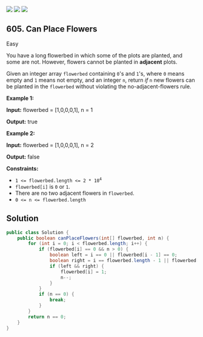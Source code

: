 [![](https://img.shields.io/github/stars/javadev/LeetCode-in-Java?label=Stars&style=flat-square)](https://github.com/javadev/LeetCode-in-Java)
[![](https://img.shields.io/github/forks/javadev/LeetCode-in-Java?label=Fork%20me%20on%20GitHub%20&style=flat-square)](https://github.com/javadev/LeetCode-in-Java/fork)
[![](https://img.shields.io/badge/-LeetCode%20in%20Kotlin-blue?style=flat-square)](https://github.com/javadev/LeetCode-in-Kotlin)

## 605\. Can Place Flowers

Easy

You have a long flowerbed in which some of the plots are planted, and some are not. However, flowers cannot be planted in **adjacent** plots.

Given an integer array `flowerbed` containing `0`'s and `1`'s, where `0` means empty and `1` means not empty, and an integer `n`, return _if_ `n` new flowers can be planted in the `flowerbed` without violating the no-adjacent-flowers rule.

**Example 1:**

**Input:** flowerbed = [1,0,0,0,1], n = 1

**Output:** true

**Example 2:**

**Input:** flowerbed = [1,0,0,0,1], n = 2

**Output:** false

**Constraints:**

*   <code>1 <= flowerbed.length <= 2 * 10<sup>4</sup></code>
*   `flowerbed[i]` is `0` or `1`.
*   There are no two adjacent flowers in `flowerbed`.
*   `0 <= n <= flowerbed.length`

## Solution

```java
public class Solution {
    public boolean canPlaceFlowers(int[] flowerbed, int n) {
        for (int i = 0; i < flowerbed.length; i++) {
            if (flowerbed[i] == 0 && n > 0) {
                boolean left = i == 0 || flowerbed[i - 1] == 0;
                boolean right = i == flowerbed.length - 1 || flowerbed[i + 1] == 0;
                if (left && right) {
                    flowerbed[i] = 1;
                    n--;
                }
            }
            if (n == 0) {
                break;
            }
        }
        return n == 0;
    }
}
```